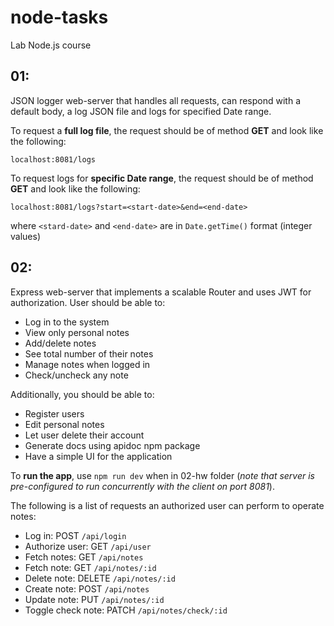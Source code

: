 # node-tasks
Lab Node.js course

## 01:
JSON logger web-server that handles all requests, can respond with a default body, a log JSON file and logs for specified Date range.

To request a **full log file**, the request should be of method **GET** and look like the following:
```
localhost:8081/logs
```

To request logs for **specific Date range**, the request should be of method **GET** and look like the following:
```
localhost:8081/logs?start=<start-date>&end=<end-date>
```
where `<stard-date>` and `<end-date>` are in `Date.getTime()` format (integer values)

## 02:
Express web-server that implements a scalable Router and uses JWT for authorization.
User should be able to:
* Log in to the system
* View only personal notes
* Add/delete notes
* See total number of their notes
* Manage notes when logged in
* Check/uncheck any note

Additionally, you should be able to:
* Register users
* Edit personal notes
* Let user delete their account
* Generate docs using apidoc npm package
* Have a simple UI for the application

To **run the app**, use `npm run dev` when in 02-hw folder
(*note that server is pre-configured to run concurrently with the client on port 8081*).

The following is a list of requests an authorized user can perform to operate notes:
* Log in: POST `/api/login`
* Authorize user: GET `/api/user` 
* Fetch notes: GET `/api/notes`
* Fetch note: GET `/api/notes/:id`
* Delete note: DELETE `/api/notes/:id`
* Create note: POST `/api/notes`
* Update note: PUT `/api/notes/:id`
* Toggle check note: PATCH `/api/notes/check/:id`